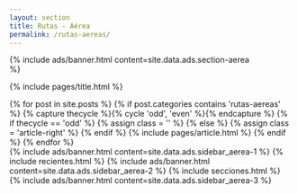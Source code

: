 ```yaml
---
layout: section
title: Rutas - Aérea
permalink: /rutas-aereas/
---
```


{% 
  include ads/banner.html 
  content=site.data.ads.section-aerea  
%}

{% include pages/title.html %}

<!-- blog post -->
<section class="section">
  <div class="container maxw">
    <div class="row">
      <div class="col-lg-9">
        {% for post in site.posts %}
        {% if post.categories contains 'rutas-aereas' %}
        {% capture thecycle %}{% cycle 'odd', 'even' %}{% endcapture %}
        {% if thecycle == 'odd' %}
        {% assign class = '' %}
        {% else %}
        {% assign class = 'article-right' %}
        {% endif %}
          {% include pages/article.html %}
        {% endif %}
        {% endfor %}
      </div> 
      <div class="col-lg-3">
        {% 
          include ads/banner.html 
          content=site.data.ads.sidebar_aerea-1  
        %}
        {% include recientes.html %}
        {% 
          include ads/banner.html 
          content=site.data.ads.sidebar_aerea-2
        %}
        {% include secciones.html %}
        {% 
          include ads/banner.html 
          content=site.data.ads.sidebar_aerea-3
        %}
      </div> 
    </div>
  </div>
</section>
<!-- /blog post -->